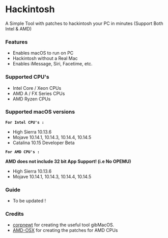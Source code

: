 # Hackintosh

A Simple Tool with patches to hackintosh your PC in minutes (Support Both Intel &amp; AMD)

### Features

- Enables macOS to run on PC
- Hackintosh without a Real Mac
- Enables iMessage, Siri, Facetime, etc.

### Supported CPU's

- Intel Core / Xeon CPUs
- AMD A / FX Series CPUs
- AMD Ryzen CPUs

### Supported macOS versions

**`For Intel CPU's :`**
- High Sierra 10.13.6
- Mojave 10.14.1, 10.14.3, 10.14.4, 10.14.5
- Catalina 10.15 Developer Beta

**`For AMD CPU's :`**

**AMD does not include 32 bit App Support! (i.e No OPEMU)**
- High Sierra 10.13.6
- Mojave 10.14.1, 10.14.3, 10.14.4, 10.14.5


### Guide

- To be updated !

### Credits

- [corpnewt](https://github.com/corpnewt) for creating the useful tool gibMacOS.
- [AMD-OSX](https://github.com/amd-osx) for creating the patches for AMD CPUs
